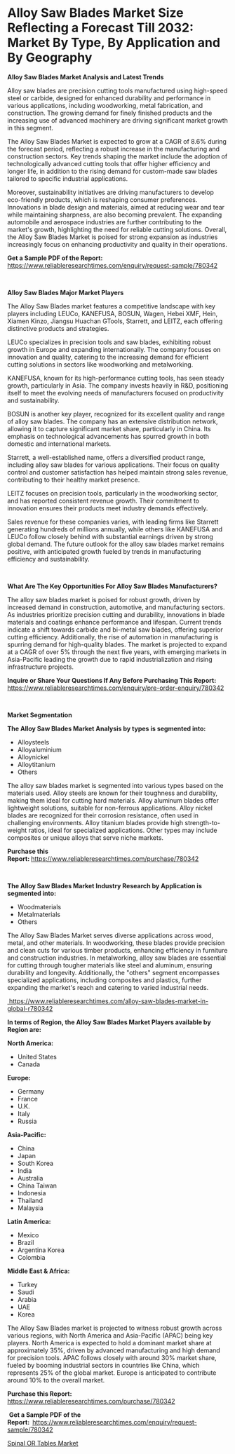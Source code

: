 <p><h1>Alloy Saw Blades Market Size Reflecting a Forecast Till 2032: Market By Type, By Application and By Geography</h1></p><p><strong>Alloy Saw Blades Market Analysis and Latest Trends</strong></p>
<p><p>Alloy saw blades are precision cutting tools manufactured using high-speed steel or carbide, designed for enhanced durability and performance in various applications, including woodworking, metal fabrication, and construction. The growing demand for finely finished products and the increasing use of advanced machinery are driving significant market growth in this segment. </p><p>The Alloy Saw Blades Market is expected to grow at a CAGR of 8.6% during the forecast period, reflecting a robust increase in the manufacturing and construction sectors. Key trends shaping the market include the adoption of technologically advanced cutting tools that offer higher efficiency and longer life, in addition to the rising demand for custom-made saw blades tailored to specific industrial applications. </p><p>Moreover, sustainability initiatives are driving manufacturers to develop eco-friendly products, which is reshaping consumer preferences. Innovations in blade design and materials, aimed at reducing wear and tear while maintaining sharpness, are also becoming prevalent. The expanding automobile and aerospace industries are further contributing to the market's growth, highlighting the need for reliable cutting solutions. Overall, the Alloy Saw Blades Market is poised for strong expansion as industries increasingly focus on enhancing productivity and quality in their operations.</p></p>
<p><strong>Get a Sample PDF of the Report:&nbsp;</strong> <a href="https://www.reliableresearchtimes.com/enquiry/request-sample/780342?utm_campaign=3088&utm_medium=2&utm_source=Github&utm_content=ia&utm_term=26032025&utm_id=alloy-saw-blades">https://www.reliableresearchtimes.com/enquiry/request-sample/780342</a></p>
<p>&nbsp;</p>
<p><strong>Alloy Saw Blades Major Market Players</strong></p>
<p><p>The Alloy Saw Blades market features a competitive landscape with key players including LEUCo, KANEFUSA, BOSUN, Wagen, Hebei XMF, Hein, Xiamen Kinzo, Jiangsu Huachan GTools, Starrett, and LEITZ, each offering distinctive products and strategies.</p><p>LEUCo specializes in precision tools and saw blades, exhibiting robust growth in Europe and expanding internationally. The company focuses on innovation and quality, catering to the increasing demand for efficient cutting solutions in sectors like woodworking and metalworking.</p><p>KANEFUSA, known for its high-performance cutting tools, has seen steady growth, particularly in Asia. The company invests heavily in R&D, positioning itself to meet the evolving needs of manufacturers focused on productivity and sustainability.</p><p>BOSUN is another key player, recognized for its excellent quality and range of alloy saw blades. The company has an extensive distribution network, allowing it to capture significant market share, particularly in China. Its emphasis on technological advancements has spurred growth in both domestic and international markets.</p><p>Starrett, a well-established name, offers a diversified product range, including alloy saw blades for various applications. Their focus on quality control and customer satisfaction has helped maintain strong sales revenue, contributing to their healthy market presence.</p><p>LEITZ focuses on precision tools, particularly in the woodworking sector, and has reported consistent revenue growth. Their commitment to innovation ensures their products meet industry demands effectively.</p><p>Sales revenue for these companies varies, with leading firms like Starrett generating hundreds of millions annually, while others like KANEFUSA and LEUCo follow closely behind with substantial earnings driven by strong global demand. The future outlook for the alloy saw blades market remains positive, with anticipated growth fueled by trends in manufacturing efficiency and sustainability.</p></p>
<p>&nbsp;</p>
<p><strong>What Are The Key Opportunities For Alloy Saw Blades Manufacturers?</strong></p>
<p><p>The alloy saw blades market is poised for robust growth, driven by increased demand in construction, automotive, and manufacturing sectors. As industries prioritize precision cutting and durability, innovations in blade materials and coatings enhance performance and lifespan. Current trends indicate a shift towards carbide and bi-metal saw blades, offering superior cutting efficiency. Additionally, the rise of automation in manufacturing is spurring demand for high-quality blades. The market is projected to expand at a CAGR of over 5% through the next five years, with emerging markets in Asia-Pacific leading the growth due to rapid industrialization and rising infrastructure projects.</p></p>
<p><strong>Inquire or Share Your Questions If Any Before Purchasing This Report:</strong> <a href="https://www.reliableresearchtimes.com/enquiry/pre-order-enquiry/780342?utm_campaign=3088&utm_medium=2&utm_source=Github&utm_content=ia&utm_term=26032025&utm_id=alloy-saw-blades">https://www.reliableresearchtimes.com/enquiry/pre-order-enquiry/780342</a></p>
<p>&nbsp;</p>
<p><strong>Market Segmentation</strong></p>
<p><strong>The Alloy Saw Blades Market Analysis by types is segmented into:</strong></p>
<p><ul><li>Alloysteels</li><li>Alloyaluminium</li><li>Alloynickel</li><li>Alloytitanium</li><li>Others</li></ul></p>
<p><p>The alloy saw blades market is segmented into various types based on the materials used. Alloy steels are known for their toughness and durability, making them ideal for cutting hard materials. Alloy aluminum blades offer lightweight solutions, suitable for non-ferrous applications. Alloy nickel blades are recognized for their corrosion resistance, often used in challenging environments. Alloy titanium blades provide high strength-to-weight ratios, ideal for specialized applications. Other types may include composites or unique alloys that serve niche markets.</p></p>
<p><strong>Purchase this Report:&nbsp;</strong><a href="https://www.reliableresearchtimes.com/purchase/780342?utm_campaign=3088&utm_medium=2&utm_source=Github&utm_content=ia&utm_term=26032025&utm_id=alloy-saw-blades">https://www.reliableresearchtimes.com/purchase/780342</a></p>
<p>&nbsp;</p>
<p><strong>The Alloy Saw Blades Market Industry Research by Application is segmented into:</strong></p>
<p><ul><li>Woodmaterials</li><li>Metalmaterials</li><li>Others</li></ul></p>
<p><p>The Alloy Saw Blades Market serves diverse applications across wood, metal, and other materials. In woodworking, these blades provide precision and clean cuts for various timber products, enhancing efficiency in furniture and construction industries. In metalworking, alloy saw blades are essential for cutting through tougher materials like steel and aluminum, ensuring durability and longevity. Additionally, the "others" segment encompasses specialized applications, including composites and plastics, further expanding the market's reach and catering to varied industrial needs.</p></p>
<p><a href="https://www.reliableresearchtimes.com/alloy-saw-blades-market-in-global-r780342?utm_campaign=3088&utm_medium=2&utm_source=Github&utm_content=ia&utm_term=26032025&utm_id=alloy-saw-blades">&nbsp;https://www.reliableresearchtimes.com/alloy-saw-blades-market-in-global-r780342</a></p>
<p><strong>In terms of Region, the Alloy Saw Blades Market Players available by Region are:</strong></p>
<p>
    <p> <strong> North America: </strong>
        <ul>
            <li>United States</li>
            <li>Canada</li>
        </ul>
        </p> 
    <p> <strong> Europe: </strong>
        <ul>
            <li>Germany</li>
            <li>France</li>
            <li>U.K.</li>
            <li>Italy</li>
            <li>Russia</li>
        </ul>
        </p> 
    <p> <strong> Asia-Pacific: </strong>
        <ul>
            <li>China</li>
            <li>Japan</li>
            <li>South Korea</li>
            <li>India</li>
            <li>Australia</li>
            <li>China Taiwan</li>
            <li>Indonesia</li>
            <li>Thailand</li>
            <li>Malaysia</li>
        </ul>
        </p> 
    <p> <strong> Latin America: </strong>
        <ul>
            <li>Mexico</li>
            <li>Brazil</li>
            <li>Argentina Korea</li>
            <li>Colombia</li>
        </ul>
        </p> 
    <p> <strong> Middle East & Africa: </strong>
        <ul>
            <li>Turkey</li>
            <li>Saudi</li>
            <li>Arabia</li>
            <li>UAE</li>
            <li>Korea</li>
        </ul>
    </p>
    </p>
<p><p>The Alloy Saw Blades market is projected to witness robust growth across various regions, with North America and Asia-Pacific (APAC) being key players. North America is expected to hold a dominant market share at approximately 35%, driven by advanced manufacturing and high demand for precision tools. APAC follows closely with around 30% market share, fueled by booming industrial sectors in countries like China, which represents 25% of the global market. Europe is anticipated to contribute around 10% to the overall market.</p></p>
<p><strong>Purchase this Report: </strong><a href="https://www.reliableresearchtimes.com/purchase/780342?utm_campaign=3088&utm_medium=2&utm_source=Github&utm_content=ia&utm_term=26032025&utm_id=alloy-saw-blades">https://www.reliableresearchtimes.com/purchase/780342</a></p>
<p>&nbsp;<strong>Get a Sample PDF of the Report:&nbsp;&nbsp;</strong><a href="https://www.reliableresearchtimes.com/enquiry/request-sample/780342?utm_campaign=3088&utm_medium=2&utm_source=Github&utm_content=ia&utm_term=26032025&utm_id=alloy-saw-blades">https://www.reliableresearchtimes.com/enquiry/request-sample/780342</a></p>
<p><strong></strong></p>
<p><p><a href="https://github.com/sapsaidamary/Market-Research-Report-List-1/blob/main/spinal-or-tables-market.md?utm_campaign=3088&utm_medium=2&utm_source=Github&utm_content=ia&utm_term=26032025&utm_id=alloy-saw-blades">Spinal OR Tables Market</a></p></p>